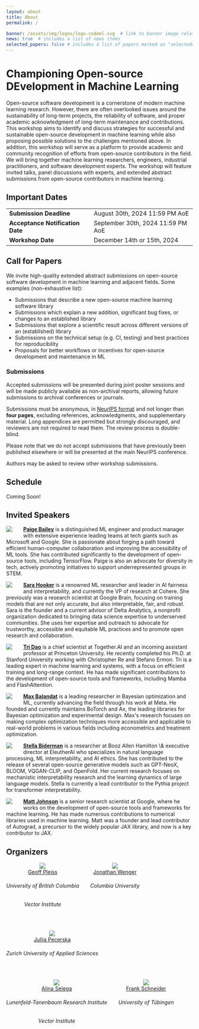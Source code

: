```yaml
---
layout: about
title: About
permalink: /

banner: /assets/img/logos/logo-codeml.svg  # link to banner image relative to root
news: true  # includes a list of news items
selected_papers: false # includes a list of papers marked as "selected={true}"
---
```


# Championing Open-source DEvelopment in Machine Learning

Open-source software development is a cornerstone of modern machine learning research.
However, there are often overlooked issues around the
sustainability of long-term projects, the reliability of software,
and proper academic acknowledgment of long-term maintenance and contributions.
This workshop aims to identify and discuss strategies for successful and sustainable open-source development
in machine learning while also proposing possible solutions to the challenges mentioned above.
In addition, this workshop will serve as a platform to provide
academic and community recognition of efforts from open-source contributors in the field.
We will bring together machine learning researchers, engineers,
industrial practitioners, and software development experts.
The workshop will feature invited talks, panel discussions with experts,
and extended abstract submissions from open-source contributors in machine learning.


## Important Dates

<div>
<table>
    <tbody>
    <tr>
        <td><b>Submission Deadline</b></td>
        <td>August 30th, 2024 11:59 PM AoE</td>
    </tr>
    <tr>
        <td><b>Acceptance Notification Date</b></td>
        <td>September 30th, 2024 11:59 PM AoE</td>
    </tr>
    <tr>
        <td><b>Workshop Date</b></td>
        <td>December 14th or 15th, 2024</td>
    </tr>
    </tbody>
</table>
</div>

## Call for Papers

We invite high-quality extended abstract submissions on open-source software development in machine learning and adjacent fields. Some examples (non-exhaustive list): 

- Submissions that describe a new open-source machine learning software library 
- Submissions which explain a new addition, significant bug fixes, or changes to an established library
- Submissions that explore a scientific result across different versions of an (established) library
- Submissions on the technical setup (e.g. CI, testing) and best practices for reproducibility
- Proposals for better workflows or incentives for open-source development and maintenance in ML
<!-- - Proposals for workshops or events on how to build a community around software -->

### Submissions

Accepted submissions will be presented during joint poster sessions and will be made publicly available as non-archival reports, allowing future submissions to archival conferences or journals. 

Submissions must be anonymous, in <span style="color:#3a92d6;font-weight:400;"><a href="https://neurips.cc/Conferences/2024/PaperInformation/StyleFiles">NeurIPS format</a></span> and not longer than **four pages**, excluding references, acknowledgments, and supplementary material. Long appendices are permitted but strongly discouraged, and reviewers are not required to read them. The review process is double-blind.

Please note that we do not accept submissions that have previously been published elsewhere or will be presented at the main NeurIPS conference.

<!-- We also welcome submissions of recently published work that is strongly within the scope of the workshop (with proper formatting). We encourage the authors of such submissions to focus on accessibility to the wider NeurIPS community while distilling their work into an extended abstract.  -->

Authors may be asked to review other workshop submissions. 

## Schedule

Coming Soon!

<!-- 
<div>
<p><b>(EST) Morning </b></p>
<ul>
    <li>06:45 : Introduction and opening remarks</li>
    <li>07:00 : Invited Talk 1 - Weinan E - Machine Learning and PDEs</li>
    <li>07:45 : Spotlight Talk 1 - NeurInt-Learning Interpolation by Neural ODEs </li>
    <li>08:00 : Spotlight Talk 2 - Neural ODE Processes: A Short Summary  </li>
    <li>08:15 : Invited Talk 2 - Neha Yadav - Deep learning methods for solving differential equations </li>
    <li>09:00 : Coffee Break</li>
    <li>09:15 : Spotlight Talk 3 - GRAND: Graph Neural Diffusion </li>
    <li>09:30 : Spotlight Talk 4 - Neural Solvers for Fast and Accurate Numerical Optimal Control </li>
    <li>09:45 : Poster Session 1 - <a href="https://eventhosts.gather.town/wR7m2n0AMEhpzwM2/neurips2021reserveSpace8">GatherTown room</a></li>
    <li>10:30 : Invited Talk 3 - Philipp Grohs - The Theory-to-Practice Gap in Deep Learning </li>
    <li>11:15 : Lunch Break                </li>
</ul>
<p><b>(EST) Afternoon </b></p>
<ul>
    <li>13:45 : Spotlight Talk 5 - Deep Reinforcement Learning for Online Control of Stochastic Partial Differential Equations </li>
    <li>14:00 : Spotlight Talk 6 - Statistical Numerical PDE : Fast Rate, Neural Scaling Law and When it’s Optimal </li>
    <li>14:15 : Coffee Break</li>
    <li>14:30 : Poster Session 2 - <a href="https://eventhosts.gather.town/wR7m2n0AMEhpzwM2/neurips2021reserveSpace8">GatherTown room</a></li>
    <li>15:15 : Invited Talk 4 - Anima Anandkumar - Neural operator: A new paradigm for learning PDEs </li>
    <li>16:00 : Spotlight Talk 7 - HyperPINN: Learning parameterized differential equations with physics-informed hypernetworks  </li>
    <li>16:15 : Spotlight Talk 8 - Learning Implicit PDE Integration with Linear Implicit Layers </li>
</ul>
<p><b>(EST) Night </b></p>
<ul>
    <li>23:00 : Panel discussion - Solving Differential Equations with Deep Learning: State of the Art and Future Directions     </li>
    <li>24:00 : Final Remarks</li>
</ul>
</div> 
-->


## Invited Speakers

<div class="row">
  <div class="col-md-12">
    <img class="speaker-pic" style="float:left;margin-right:30px;margin-bottom:15px" src="{{ "/assets/img/people/paige_bailey.jpg" | prepend:site.baseurl }}">
    <p><a href="https://webpaige.dev/"><b>Paige Bailey</b></a>
    is a distinguished ML engineer and product manager with extensive experience leading teams at tech giants such as Microsoft and Google.
    She is passionate about forging a path toward efficient human-computer collaboration and improving the accessibility of ML tools.
    She has contributed significantly to the development of open-source tools, including TensorFlow.
    Paige is also an advocate for diversity in tech, actively promoting initiatives to support underrepresented groups in STEM.</p>
  </div>
</div>

<div class="row">
  <div class="col-md-12">
    <img class="speaker-pic" style="float:left;margin-right:30px;margin-bottom:15px" src="{{ "/assets/img/people/sara_hooker.jpeg" | prepend:site.baseurl }}">
    <p><a href="https://www.sarahooker.me/"><b>Sara Hooker</b></a>
    is a renowned ML researcher and leader in AI fairness and interpretability, and currently the VP of research at Cohere.
    She previously was a research scientist at Google Brain, focusing on training models that are not only accurate, but also interpretable, fair, and robust.
    Sara is the founder and a current advisor of Delta Analytics, a nonprofit organization dedicated to bringing data science expertise to underserved communities.
    She uses her expertise and outreach to advocate for trustworthy, accessible and equitable ML practices and to promote open research and collaboration.</p>
  </div>
</div>

<div class="row">
  <div class="col-md-12">
    <img class="speaker-pic" style="float:left;margin-right:30px;margin-bottom:15px" src="{{ "/assets/img/people/tri_dao.jpeg" | prepend:site.baseurl }}">
    <p><a href="https://tridao.me/"><b>Tri Dao</b></a>
    is a chief scientist at Together.AI and an incoming assistant professor at Princeton University.
    He recently completed his Ph.D. at Stanford University working with
    Christopher Re and Stefano Ermon.
    Tri is a leading expert in machine learning and systems, with a focus on efficient training and long-range context.
    He has made significant contributions to the development of open-source tools and frameworks, including Mamba and FlashAttention.</p>
  </div>
</div>

<div class="row">
  <div class="col-md-12">
    <img class="speaker-pic" style="float:left;margin-right:30px;margin-bottom:15px" src="{{ "/assets/img/people/max_balandat.jpeg" | prepend:site.baseurl }}">
    <p><a href="https://www.linkedin.com/in/maximilian-balandat-b5843946/"><b>Max Balandat</b></a>
    is a leading researcher in Bayesian optimization and ML, currently advancing the field through his work at Meta.
    He founded and currently maintains BoTorch and Ax, the leading libraries for Bayesian optimization and experimental design.
    Max's research focuses on making complex optimization techniques more accessible and applicable to real-world problems in various fields including econometrics and treatment optimization.</p>
  </div>
</div>

<div class="row">
  <div class="col-md-12">
    <img class="speaker-pic" style="float:left;margin-right:30px;margin-bottom:15px" src="{{ "/assets/img/people/stella_biderman.png" | prepend:site.baseurl }}">
    <p><a href="https://www.stellabiderman.com/"><b>Stella Biderman</b></a>
    is a researcher at Booz Allen Hamilton \& executive director at EleutherAI who
    specializes in natural language processing, ML interpretability, and AI
    ethics.
    She has contributed to the release of several open-source generative models
    such as GPT-NeoX, BLOOM, VQGAN-CLIP, and OpenFold.
    Her current research focuses on mechanistic interpretability research
    and the learning dynamics of large language models.
    Stella is currently a lead contributor to the Pythia project for transformer interpretability.</p>
  </div>
</div>

<div class="row">
  <div class="col-md-12">
    <img class="speaker-pic" style="float:left;margin-right:30px;margin-bottom:15px" src="{{ "/assets/img/people/matt_johnson.jpg" | prepend:site.baseurl }}">
    <p><a href="https://github.com/mattjj"><b>Matt Johnson</b></a>
    is a senior research scientist at Google, where he works on the development of open-source tools and frameworks for machine learning.
    He has made numerous contributions to numerical libraries used in machine learning.
    Matt was a founder and lead contributor of Autograd, a precursor to the widely popular JAX library, and now is a key contributor to JAX.</p>
  </div>
</div>

## Organizers

<div class="organizers" style="  display: flex;  flex-wrap: wrap;  text-align: center;  gap: 30px;">

 <div class="col-xs-3">
    <a href="https://geoffpleiss.com/">
      <img class="people-pic" src="{{ "/assets/img/people/geoff_pleiss.jpg" | prepend:site.baseurl }}">
    </a>
    <div class="people-name">
      <a href="https://geoffpleiss.com/">Geoff Pleiss</a>
      <h6>University of British Columbia</h6>
      <h6>Vector Institute</h6>
    </div>
  </div>

  <div class="col-xs-3">
    <a href="https://jonathanwenger.netlify.app/">
      <img class="people-pic" src="{{ "/assets/img/people/jonathan_wenger.jpg" | prepend:site.baseurl }}">
    </a>
    <div class="people-name">
      <a href="https://jonathanwenger.netlify.app/">Jonathan Wenger</a>
      <h6>Columbia University</h6>
    </div>
  </div>

  <div class="col-xs-3">
    <a href="https://www.zhaw.ch/en/about-us/person/pece/">
      <img class="people-pic" src="{{ "/assets/img/people/julija_pecerska.jpg" | prepend:site.baseurl }}">
    </a>
    <div class="people-name">
      <a href="https://www.zhaw.ch/en/about-us/person/pece/">Julija Pecerska</a>
      <h6>Zurich University of Applied Sciences</h6>
    </div>
  </div>

  <div class="col-xs-3">
    <a href="https://alinaselega.github.io/">
      <img class="people-pic" src="{{ "/assets/img/people/alina_selega.png" | prepend:site.baseurl }}">
    </a>
    <div class="people-name">
      <a href="https://alinaselega.github.io/">Alina Selega</a>
      <h6>Lunenfeld-Tanenbaum Research Institute</h6>
      <h6>Vector Institute</h6>
    </div>
  </div>

  <div class="col-xs-3">
    <a href="https://fsschneider.github.io">
      <img class="people-pic" src="{{ "/assets/img/people/frank_schneider.jpg" | prepend:site.baseurl }}">
    </a>
    <div class="people-name">
      <a href="https://fsschneider.github.io">Frank Schneider</a>
      <h6>University of Tübingen</h6>
    </div>
  </div>

</div>